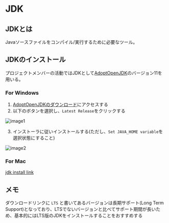 # JDK

## JDKとは

Javaソースファイルをコンパイル/実行するために必要なツール。

## JDKのインストール

プロジェクトメンバーの活動ではJDKとして[AdoptOpenJDK](https://adoptopenjdk.net/index.html)のバージョン11を用いる。

### For Windows

1. [AdoptOpenJDKのダウンロード](https://adoptopenjdk.net/index.html)にアクセスする
2. 以下のボタンを選択し、`Latest Release`をクリックする

![image1](./image/install_aojdk_win1.png)

3. インストーラに従いインストールする(ただし、`Set JAVA_HOME variable`を選択状態にすること)

![image2](./image/install_aojdk2.png)

### For Mac
[jdk install link](https://github.com/Yoshiki-Yamada/JavaSettingsDocument/blob/master/,jdk_12_install.md)

## メモ

ダウンロードリンクに `LTS` と書いてあるバージョンは長期サポート(Long Term Support)となっており、LTSでないバージョンと比べてサポート期間が長いため、基本的にはLTS版のJDKをインストールすることをおすすめする
